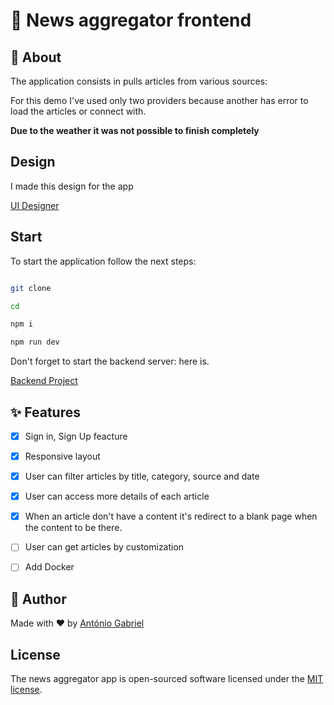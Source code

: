 # 🚧 News aggregator frontend

## :dart: About ##

The application consists in pulls articles from various sources:

For this demo I've used only two providers because another has error to load the articles or connect with.

**Due to the weather it was not possible to finish completely**

## Design

I made this design for the app

[UI Designer](https://www.figma.com/file/ORnv4aA4Wa6oc1n98TdyIs/News-Aggregator?type=design&node-id=3-4&t=STFTiMhrfTAJmPQ5-0)


## Start

To start the application follow the next steps:

```bash

git clone 

cd 

npm i

npm run dev

```

Don't forget to start the backend server: here is.

[Backend Project](https://github.com/Antonio-Gabriel/news_aggregator_backend)

## :sparkles: Features ##

- [x] Sign in, Sign Up feacture
- [x] Responsive layout
- [x] User can filter articles by title, category, source and date
- [x] User can access more details of each article
- [x] When an article don't have a content it's redirect to a blank page when the content to be there.
- [ ] User can get articles by customization
- [ ] Add Docker


## :memo: Author ##

Made with :heart: by <a href="https://github.com/Antonio-Gabriel" target="_blank">António Gabriel</a>


## License

The news aggregator app is open-sourced software licensed under the [MIT license](https://opensource.org/licenses/MIT).